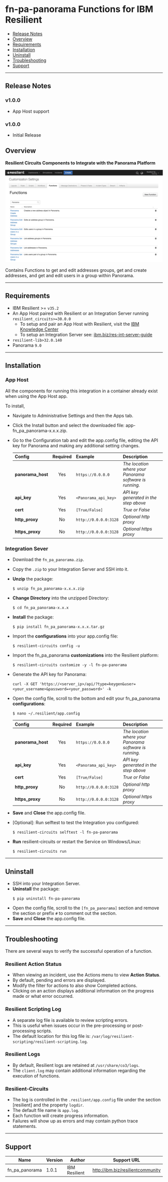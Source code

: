 <!--
  This Install README.md is generated by running:
  "resilient-circuits docgen -p fn_pa_panorama --only-install-guide"

  It is best edited using a Text Editor with a Markdown Previewer. VS Code
  is a good example. Checkout https://guides.github.com/features/mastering-markdown/
  for tips on writing with Markdown

  If you make manual edits and run docgen again, a .bak file will be created

  Store any screenshots in the "doc/screenshots" directory and reference them like:
  ![screenshot: screenshot_1](./doc/screenshots/screenshot_1.png)
-->

# fn-pa-panorama Functions for IBM Resilient

- [Release Notes](#release-notes)
- [Overview](#overview)
- [Requirements](#requirements)
- [Installation](#installation)
- [Uninstall](#uninstall)
- [Troubleshooting](#troubleshooting)
- [Support](#support)

---
## Release Notes
<!--
  Specify all changes in this release. Do not remove the release 
  notes of a previous release
-->
### v1.0.0
* App Host support

### v1.0.0
* Initial Release

## Overview
<!--
  Provide a high-level description of the function itself and its remote software or application.
  The text below is parsed from the "description" and "long_description" attributes in the setup.py file
-->
**Resilient Circuits Components to Integrate with the Panorama Platform**

 ![screenshot: main](./doc/screenshots/main.png)

Contains Functions to get and edit addresses groups, get and create addresses, and get and edit users in a group within Panorama.

---
## Requirements
<!--
  List any Requirements 
-->
* IBM Resilient >= `v35.2`
* An App Host paired with Resilient or an Integration Server running `resilient_circuits>=30.0.0`
  * To setup and pair an App Host with Resilient, visit the [IBM Knowledge Center](https://www.ibm.com/support/knowledgecenter/SSBRUQ)
  * To setup an Integration Server see: [ibm.biz/res-int-server-guide](https://ibm.biz/res-int-server-guide)
* `resilient-lib>32.0.140`
* Panorama `9.0`

---
## Installation

### App Host

All the components for running this integration in a container already exist when using the App Host app.

To install,

* Navigate to Administrative Settings and then the Apps tab.
* Click the Install button and select the downloaded file: app-fn_pa_panorama-x.x.x.zip.
* Go to the Configuration tab and edit the app.config file, editing the API key for Panorama 
and making any additional setting changes.

  | Config | Required | Example | Description |
  | ------ | :------: | ------- | ----------- |
  | **panorama_host** | Yes | `https://0.0.0.0` | *The location where your Panorama software is running.* |
  | **api_key** | Yes | `<Panorama_api_key>` | *API key generated in the step above* |
  | **cert** | Yes | `[True/False]` | *True or False* |
  | **http_proxy** | No | `http://0.0.0.0:3128` | *Optional http proxy* |
  | **https_proxy** | No | `http://0.0.0.0:3128` | *Optional https proxy* |

### Integration Sever

* Download the `fn_pa_panorama.zip`.
* Copy the `.zip` to your Integration Server and SSH into it.
* **Unzip** the package:
  ```
  $ unzip fn_pa_panorama-x.x.x.zip
  ```
* **Change Directory** into the unzipped Directory:
  ```
  $ cd fn_pa_panorama-x.x.x
  ```
* **Install** the package:
  ```
  $ pip install fn_pa_panorama-x.x.x.tar.gz
  ```
* Import the **configurations** into your app.config file:
  ```
  $ resilient-circuits config -u
  ```
* Import the fn\_pa\_panorama **customizations** into the Resilient platform:
  ```
  $ resilient-circuits customize -y -l fn-pa-panorama
  ```
* Generate the API key for Panorama:
  ```
  curl -X GET 'https://<server_ip>/api/?type=keygen&user=<your_username>&password=<your_password>' -k
  ```
* Open the config file, scroll to the bottom and edit your fn\_pa\_panorama **configurations**:
  ```
  $ nano ~/.resilient/app.config
  ```
  
  | Config | Required | Example | Description |
  | ------ | :------: | ------- | ----------- |
  | **panorama_host** | Yes | `https://0.0.0.0` | *The location where your Panorama software is running.* |
  | **api_key** | Yes | `<Panorama_api_key>` | *API key generated in the step above* |
  | **cert** | Yes | `[True/False]` | *True or False* |
  | **http_proxy** | No | `http://0.0.0.0:3128` | *Optional http proxy* |
  | **https_proxy** | No | `http://0.0.0.0:3128` | *Optional https proxy* |

* **Save** and **Close** the app.config file.
* [Optional]: Run selftest to test the Integration you configured:
  ```
  $ resilient-circuits selftest -l fn-pa-panorama
  ```
* **Run** resilient-circuits or restart the Service on Windows/Linux:
  ```
  $ resilient-circuits run
  ```


---
## Uninstall
* SSH into your Integration Server.
* **Uninstall** the package:
  ```
  $ pip uninstall fn-pa-panorama
  ```
* Open the config file, scroll to the `[fn_pa_panorama]` section and remove the section or prefix `#` to comment out the section.
* **Save** and **Close** the app.config file.

---
## Troubleshooting
There are several ways to verify the successful operation of a function.

### Resilient Action Status
* When viewing an incident, use the Actions menu to view **Action Status**.
* By default, pending and errors are displayed.
* Modify the filter for actions to also show Completed actions.
* Clicking on an action displays additional information on the progress made or what error occurred.

### Resilient Scripting Log
* A separate log file is available to review scripting errors.
* This is useful when issues occur in the pre-processing or post-processing scripts.
* The default location for this log file is: `/var/log/resilient-scripting/resilient-scripting.log`.

### Resilient Logs
* By default, Resilient logs are retained at `/usr/share/co3/logs`.
* The `client.log` may contain additional information regarding the execution of functions.

### Resilient-Circuits
* The log is controlled in the `.resilient/app.config` file under the section [resilient] and the property `logdir`.
* The default file name is `app.log`.
* Each function will create progress information.
* Failures will show up as errors and may contain python trace statements.

---

## Support
| Name | Version | Author | Support URL |
| ---- | ------- | ------ | ----------- |
| fn\_pa\_panorama | 1.0.1 | IBM Resilient | http://ibm.biz/resilientcommunity |
